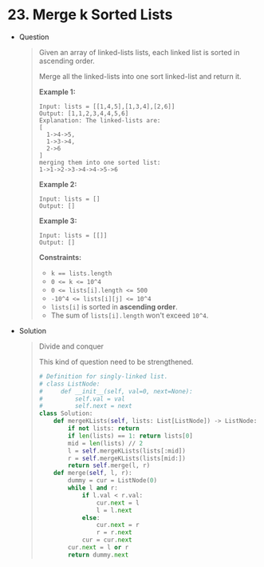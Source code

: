 # 23. Merge k Sorted Lists

- Question

  > Given an array of linked-lists lists, each linked list is sorted in ascending order.
  >
  > Merge all the linked-lists into one sort linked-list and return it.
  >
  >  
  >
  > **Example 1:**
  >
  > ```
  > Input: lists = [[1,4,5],[1,3,4],[2,6]]
  > Output: [1,1,2,3,4,4,5,6]
  > Explanation: The linked-lists are:
  > [
  >   1->4->5,
  >   1->3->4,
  >   2->6
  > ]
  > merging them into one sorted list:
  > 1->1->2->3->4->4->5->6
  > ```
  >
  > **Example 2:**
  >
  > ```
  > Input: lists = []
  > Output: []
  > ```
  >
  > **Example 3:**
  >
  > ```
  > Input: lists = [[]]
  > Output: []
  > ```
  >
  >  
  >
  > **Constraints:**
  >
  > - `k == lists.length`
  > - `0 <= k <= 10^4`
  > - `0 <= lists[i].length <= 500`
  > - `-10^4 <= lists[i][j] <= 10^4`
  > - `lists[i]` is sorted in **ascending order**.
  > - The sum of `lists[i].length` won't exceed `10^4`.

- Solution

  > Divide and conquer
  >
  > This kind of question need to be strengthened.
  >
  > ```python
  > # Definition for singly-linked list.
  > # class ListNode:
  > #     def __init__(self, val=0, next=None):
  > #         self.val = val
  > #         self.next = next
  > class Solution:
  >     def mergeKLists(self, lists: List[ListNode]) -> ListNode:
  >         if not lists: return
  >         if len(lists) == 1: return lists[0]
  >         mid = len(lists) // 2
  >         l = self.mergeKLists(lists[:mid])
  >         r = self.mergeKLists(lists[mid:])
  >         return self.merge(l, r)
  >     def merge(self, l, r):
  >         dummy = cur = ListNode(0)
  >         while l and r:
  >             if l.val < r.val:
  >                 cur.next = l
  >                 l = l.next
  >             else:
  >                 cur.next = r
  >                 r = r.next
  >             cur = cur.next
  >         cur.next = l or r
  >         return dummy.next
  > ```

  